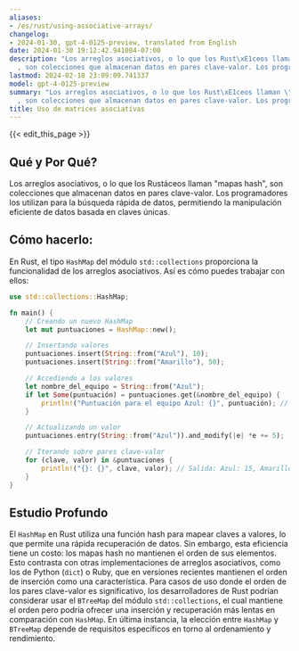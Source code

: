 ```yaml
---
aliases:
- /es/rust/using-associative-arrays/
changelog:
- 2024-01-30, gpt-4-0125-preview, translated from English
date: 2024-01-30 19:12:42.941084-07:00
description: "Los arreglos asociativos, o lo que los Rust\xE1ceos llaman \"mapas hash\"\
  , son colecciones que almacenan datos en pares clave-valor. Los programadores los\u2026"
lastmod: 2024-02-18 23:09:09.741337
model: gpt-4-0125-preview
summary: "Los arreglos asociativos, o lo que los Rust\xE1ceos llaman \"mapas hash\"\
  , son colecciones que almacenan datos en pares clave-valor. Los programadores los\u2026"
title: Uso de matrices asociativas
---
```


{{< edit_this_page >}}

## Qué y Por Qué?

Los arreglos asociativos, o lo que los Rustáceos llaman "mapas hash", son colecciones que almacenan datos en pares clave-valor. Los programadores los utilizan para la búsqueda rápida de datos, permitiendo la manipulación eficiente de datos basada en claves únicas.

## Cómo hacerlo:

En Rust, el tipo `HashMap` del módulo `std::collections` proporciona la funcionalidad de los arreglos asociativos. Así es cómo puedes trabajar con ellos:

```Rust
use std::collections::HashMap;

fn main() {
    // Creando un nuevo HashMap
    let mut puntuaciones = HashMap::new();

    // Insertando valores
    puntuaciones.insert(String::from("Azul"), 10);
    puntuaciones.insert(String::from("Amarillo"), 50);

    // Accediendo a los valores
    let nombre_del_equipo = String::from("Azul");
    if let Some(puntuación) = puntuaciones.get(&nombre_del_equipo) {
        println!("Puntuación para el equipo Azul: {}", puntuación); // Salida: Puntuación para el equipo Azul: 10
    }

    // Actualizando un valor
    puntuaciones.entry(String::from("Azul")).and_modify(|e| *e += 5);

    // Iterando sobre pares clave-valor
    for (clave, valor) in &puntuaciones {
        println!("{}: {}", clave, valor); // Salida: Azul: 15, Amarillo: 50
    }
}
```

## Estudio Profundo

El `HashMap` en Rust utiliza una función hash para mapear claves a valores, lo que permite una rápida recuperación de datos. Sin embargo, esta eficiencia tiene un costo: los mapas hash no mantienen el orden de sus elementos. Esto contrasta con otras implementaciones de arreglos asociativos, como los de Python (`dict`) o Ruby, que en versiones recientes mantienen el orden de inserción como una característica. Para casos de uso donde el orden de los pares clave-valor es significativo, los desarrolladores de Rust podrían considerar usar el `BTreeMap` del módulo `std::collections`, el cual mantiene el orden pero podría ofrecer una inserción y recuperación más lentas en comparación con `HashMap`. En última instancia, la elección entre `HashMap` y `BTreeMap` depende de requisitos específicos en torno al ordenamiento y rendimiento.
